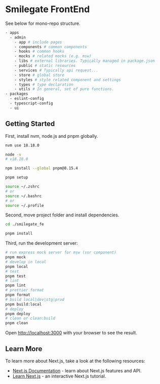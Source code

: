 # Smilegate FrontEnd

See below for mono-repo structure.

```bash
- apps
  - admin
    - app # include pages
    - components # common components
    - hooks # common hooks
    - mocks # related mocks (e.g. msw)
    - libs # external libraries. Typically managed in package.json
    - public # static resources
    - services # Typically api request...
    - store # global store
    - styles # style related component and settings
    - types # type declaration
    - utils # In general, set of pure functions.
- packages
  - eslint-config
  - typescript-config
  - ui
```

## Getting Started

First, install nvm, node.js and pnpm globally.

```bash
nvm use 18.18.0

node -v
# v18.18.0

npm install --global pnpm@8.15.4

pnpm setup

source ~/.zshrc
# or
source ~/.bashrc
# or
source ~/.profile

```

Second, move project folder and install dependencies.

```bash
cd ./smilegate_fe

pnpm install
```

Third, run the development server:

```bash
# run express mock server for msw (ssr component)
pnpm mock
# develop in local
pnpm local
# test
pnpm test
# lint
pnpm lint
# prettier format
pnpm format
# build local|dev|stg|prod
pnpm build:local
# deploy
pnpm deploy
# clean or clean:build
pnpm clean
```

Open [http://localhost:3000](http://localhost:3000) with your browser to see the result.

## Learn More

To learn more about Next.js, take a look at the following resources:

- [Next.js Documentation](https://nextjs.org/docs) - learn about Next.js features and API.
- [Learn Next.js](https://nextjs.org/learn) - an interactive Next.js tutorial.
